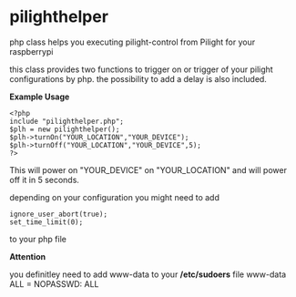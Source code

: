 pilighthelper
=============

php class helps you executing pilight-control from Pilight for your raspberrypi


this class provides two functions to trigger on 
or trigger of your pilight configurations by php.
the possibility to add a delay is also included.

**Example Usage**

	<?php
	include "pilighthelper.php";
	$plh = new pilighthelper();
	$plh->turnOn("YOUR_LOCATION","YOUR_DEVICE");
	$plh->turnOff("YOUR_LOCATION","YOUR_DEVICE",5);
	?>

This will power on "YOUR_DEVICE"  on "YOUR_LOCATION"
and will power off it in 5 seconds.

depending on your configuration you might need to add

	ignore_user_abort(true);
	set_time_limit(0);

to your php file

**Attention**

you definitley need to add www-data to your **/etc/sudoers** file
    www-data ALL = NOPASSWD: ALL
